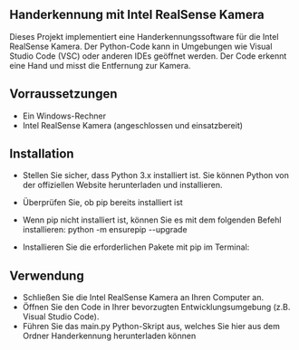 ## Handerkennung mit Intel RealSense Kamera
Dieses Projekt implementiert eine Handerkennungssoftware für die Intel RealSense Kamera. Der Python-Code kann in Umgebungen wie Visual Studio Code (VSC) oder anderen IDEs geöffnet werden. Der Code erkennt eine Hand und misst die Entfernung zur Kamera.

## Vorraussetzungen
- Ein Windows-Rechner
- Intel RealSense Kamera (angeschlossen und einsatzbereit)

## Installation

 
- Stellen Sie sicher, dass Python 3.x installiert ist. Sie können Python von der offiziellen Website herunterladen und installieren.
- Überprüfen Sie, ob pip bereits installiert ist
-  Wenn pip nicht installiert ist, können Sie es mit dem folgenden Befehl installieren:
  python -m ensurepip --upgrade

 
- Installieren Sie die erforderlichen Pakete mit pip im Terminal:



## Verwendung
- Schließen Sie die Intel RealSense Kamera an Ihren Computer an.
- Öffnen Sie den Code in Ihrer bevorzugten Entwicklungsumgebung (z.B. Visual Studio Code).
- Führen Sie das main.py Python-Skript aus, welches Sie hier aus dem Ordner Handerkennung herunterladen können
